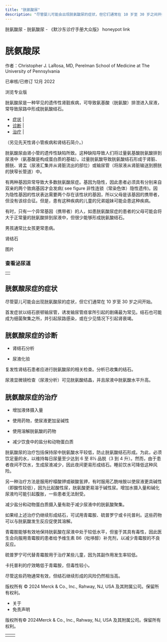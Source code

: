 ```yaml
---
title: "胱氨酸尿"
description: "尽管婴儿可能会出现胱氨酸尿的症状，但它们通常在 10 岁至 30 岁之间开始。"
---
```


﻿胱氨酸尿 \- 胱氨酸尿 \- 《默沙东诊疗手册大众版》 honeypot link

# 胱氨酸尿

作者：Christopher J. LaRosa, MD, Perelman School of Medicine at The University of
Pennsylvania

已审核/已修订 12月 2022

浏览专业版

胱氨酸尿是一种罕见的遗传性肾脏疾病，可导致氨基酸（胱氨酸）排泄进入尿液，常导致尿路中形成胱氨酸结石。

- [症状](#症状_v762574_zh) \|
- [诊断](#诊断_v30158094_zh) \|
- [治疗](#治疗_v762578_zh) \|

（另见先天性肾小管疾病和肾结石简介。）

胱氨酸尿由肾小管的遗传性缺陷所致。这种缺陷导致人们将过量氨基酸胱氨酸排到尿液中（氨基酸是构成蛋白质的基础）。过量胱氨酸导致胱氨酸结石形成于肾脏、膀胱、肾盂（尿液汇集并从肾脏流出的部位）或输尿管（将尿液从肾脏输送到膀胱的狭窄长管道）中。

有两种基因异常导致大多数胱氨酸尿症。基因为隐性，因此患者必须具有分别来自双亲的两个致病基因才会发病( see figure 非性连锁（常染色体）隐性遗传)。因为隐性基因的性状表达需要两个存在该性状的基因，所以父母是该基因的携带者，但没有该综合征。但是，患有这种疾病的儿童的兄弟姐妹可能会患这种疾病。

有时，只有一个异常基因（携带者）的人，如患胱氨酸尿症的患者的父母可能会将大于正常量的胱氨酸排到尿液中，但很少能够形成胱氨酸结石。

男孩通常比女孩更常患病。

肾结石



图片

### 查看泌尿道

|     |
| --- |
|  |

## 胱氨酸尿症的症状

尽管婴儿可能会出现胱氨酸尿的症状，但它们通常在 10 岁至 30 岁之间开始。

首发症状以结石嵌顿输尿管，诱发输尿管痉挛所引起的剧痛最为常见。结石也可能成为细菌聚集之所，并引起尿路感染，或在少见情况下引起肾衰竭。

## 胱氨酸尿症的诊断

- 肾结石分析

- 尿液化验


复发性肾结石患者应进行胱氨酸尿的相关检查。分析已收集的结石。

尿液显微镜检查（尿液分析）可见胱氨酸结晶，并且尿液中胱氨酸水平升高。

## 胱氨酸尿症的治疗

- 增加液体摄入量

- 使用药物，使尿液更加呈碱性

- 使用溶解胱氨酸的药物

- 减少饮食中的盐分和动物蛋白质


胱氨酸尿的治疗包括保持尿中胱氨酸水平较低，防止胱氨酸结石形成。为此，必须饮足量的水，以维持每日尿量至少达到 6 至 8½ 品脱（3 到 4 升）。然而，由于患者夜间不饮水，生成尿液减少，因此夜间更易形成结石。睡前饮水可降低这种风险。

另一种治疗方法是服用柠檬酸钾或碳酸氢钾，有时服用乙酰唑胺以使尿液更具碱性（即酸性较低），因为比起酸性尿，胱氨酸更易溶于碱性尿。增加水摄入量和碱化尿液均可能引起腹胀，一些患者无法耐受。

减少盐分和动物蛋白质摄入量有助于减少尿液中的胱氨酸聚集。

如果经上述治疗仍继续形成结石，可试用青霉胺、硫普罗宁或卡托普利。这些药物可以与胱氨酸发生反应促使其溶解。

青霉胺能够有效地保持胱氨酸在尿液中处于较低水平，但鉴于其具有毒性，因此医生会向服用青霉胺的患者给予维生素 B6（吡哆醇）补充剂，以减少青霉胺的不良反应。

硫普罗宁可代替青霉胺用于治疗某些儿童，因为其副作用发生率较低。

卡托普利的疗效略低于青霉胺，但毒性较小。

尽管这些药物通常有效，但结石继续形成的风险仍然相当高。



版权所有 © 2024
Merck & Co., Inc., Rahway, NJ, USA 及其附属公司。保留所有权利。

- 关于
- 免责声明

版权所有© 2024Merck & Co., Inc., Rahway, NJ, USA 及其附属公司。保留所有权利。

|     |     |
| --- | --- |
|  |  |